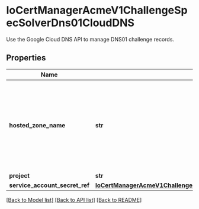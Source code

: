 # IoCertManagerAcmeV1ChallengeSpecSolverDns01CloudDNS

Use the Google Cloud DNS API to manage DNS01 challenge records.
## Properties
Name | Type | Description | Notes
------------ | ------------- | ------------- | -------------
**hosted_zone_name** | **str** | HostedZoneName is an optional field that tells cert-manager in which Cloud DNS zone the challenge record has to be created. If left empty cert-manager will automatically choose a zone. | [optional] 
**project** | **str** |  | 
**service_account_secret_ref** | [**IoCertManagerAcmeV1ChallengeSpecSolverDns01AcmeDNSAccountSecretRef**](IoCertManagerAcmeV1ChallengeSpecSolverDns01AcmeDNSAccountSecretRef.md) |  | [optional] 

[[Back to Model list]](../README.md#documentation-for-models) [[Back to API list]](../README.md#documentation-for-api-endpoints) [[Back to README]](../README.md)


